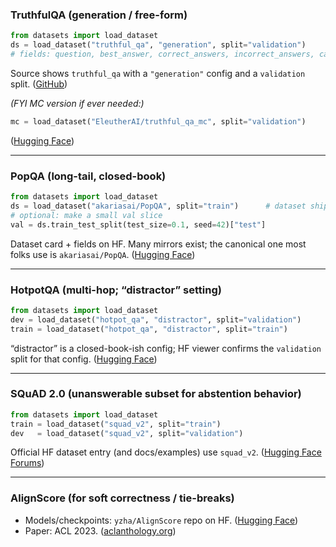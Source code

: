 ### TruthfulQA (generation / free-form)

```python
from datasets import load_dataset
ds = load_dataset("truthful_qa", "generation", split="validation")
# fields: question, best_answer, correct_answers, incorrect_answers, category, ...
```

Source shows `truthful_qa` with a `"generation"` config and a `validation` split. ([GitHub][1])

*(FYI MC version if ever needed:)*

```python
mc = load_dataset("EleutherAI/truthful_qa_mc", split="validation")
```

([Hugging Face][2])

---

### PopQA (long-tail, closed-book)

```python
from datasets import load_dataset
ds = load_dataset("akariasai/PopQA", split="train")      # dataset ships as a single split
# optional: make a small val slice
val = ds.train_test_split(test_size=0.1, seed=42)["test"]
```

Dataset card + fields on HF. Many mirrors exist; the canonical one most folks use is `akariasai/PopQA`. ([Hugging Face][3])

---

### HotpotQA (multi-hop; “distractor” setting)

```python
from datasets import load_dataset
dev = load_dataset("hotpot_qa", "distractor", split="validation")
train = load_dataset("hotpot_qa", "distractor", split="train")
```

“distractor” is a closed-book-ish config; HF viewer confirms the `validation` split for that config. ([Hugging Face][4])

---

### SQuAD 2.0 (unanswerable subset for abstention behavior)

```python
from datasets import load_dataset
train = load_dataset("squad_v2", split="train")
dev   = load_dataset("squad_v2", split="validation")
```

Official HF dataset entry (and docs/examples) use `squad_v2`. ([Hugging Face Forums][5])

---

### AlignScore (for soft correctness / tie-breaks)

* Models/checkpoints: `yzha/AlignScore` repo on HF. ([Hugging Face][6])
* Paper: ACL 2023. ([aclanthology.org][7])


[1]: https://github.com/vllm-project/vllm/issues/4606?utm_source=chatgpt.com "[Bug]: when dtype='bfloat16', batch_size will cause different ..."
[2]: https://huggingface.co/datasets/EleutherAI/truthful_qa_mc?utm_source=chatgpt.com "EleutherAI/truthful_qa_mc · Datasets at ..."
[3]: https://huggingface.co/datasets/akariasai/PopQA "akariasai/PopQA · Datasets at Hugging Face"
[4]: https://huggingface.co/datasets/hotpotqa/hotpot_qa?utm_source=chatgpt.com "hotpotqa/hotpot_qa · Datasets at Hugging Face"
[5]: https://discuss.huggingface.co/t/transformed-dataset-to-json-saves-cache-dataset/28808?utm_source=chatgpt.com "Transformed dataset to_json saves cache dataset - Beginners"
[6]: https://huggingface.co/yzha/AlignScore?utm_source=chatgpt.com "yzha/AlignScore · Hugging Face"
[7]: https://aclanthology.org/2023.acl-long.634.pdf?utm_source=chatgpt.com "ALIGNSCORE: Evaluating Factual Consistency with A ..."
